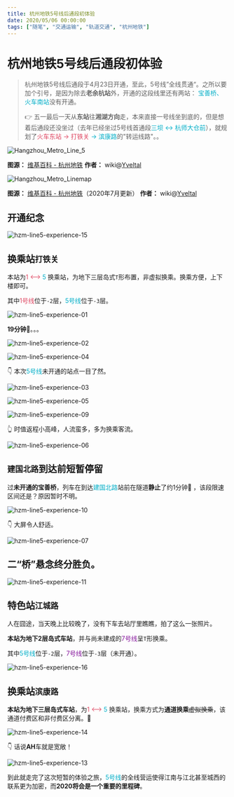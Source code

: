 ```yaml
---
title: 杭州地铁5号线后通段初体验
date: 2020/05/06 00:00:00
tags: ["随笔", "交通运输", "轨道交通", "杭州地铁"]
---
```


# 杭州地铁5号线后通段初体验

<ClientOnly>
  <display-bar :displayData="$frontmatter"></display-bar>
</ClientOnly>

> 杭州地铁5号线后通段于4月23日开通，至此，5号线”全线贯通“。之所以要加个引号，是因为除去**老余杭站**外，开通的这段线里还有两站： <font color="#00AEC7">宝善桥、火车南站</font>没有开通。
>
> 👉 五一最后一天从**东站**往**湘湖方向**走，本来直接一号线坐到底的，但是想着后通段还没坐过（去年已经坐过5号线首通段<font color="#00AEC7">三坝 <-> 杭师大仓前</font>），就规划了<font color="#DF4661">火车东站 -> 打铁关</font><font color="#00AEC7"> -> 滨康路</font>的"转运线路"。。

![Hangzhou_Metro_Line_5](/images/life&hobby/transportation/Hangzhou_Metro_Line_5.svg)

**图源：** [维基百科 - 杭州地铁](https://zh.wikipedia.org/wiki/杭州地铁)  **作者：** wiki@[Yveltal](https://commons.wikimedia.org/wiki/User:Yveltal)

![Hangzhou_Metro_Linemap](/images/life&hobby/transportation/Hangzhou_Metro_Linemap.svg)

**图源：** [维基百科 - 杭州地铁](https://zh.wikipedia.org/wiki/杭州地铁)（2020年7月更新）  **作者：** wiki@[Yveltal](https://commons.wikimedia.org/wiki/User:Yveltal)

## 开通纪念

![hzm-line5-experience-15](/images/life&hobby/transportation/hzm-line5-experience-15.jpg)

## 换乘站`打铁关`

本站为<font color="#DF4661">1 <-</font><font color="#00AEC7">-> 5 </font>换乘站，为地下三层岛式`T`形布置，非虚拟换乘。换乘方便，上下楼即可。

其中<font color="#DF4661">1号线</font>位于`-2`层，<font color="#00AEC7">5号线</font>位于`-3`层。

![hzm-line5-experience-01](/images/life&hobby/transportation/hzm-line5-experience-01.jpg)

**19分钟**🤔。。。

![hzm-line5-experience-02](/images/life&hobby/transportation/hzm-line5-experience-02.jpg)

![hzm-line5-experience-04](/images/life&hobby/transportation/hzm-line5-experience-04.jpg)

👇 本次<font color="#00AEC7">5号线</font>未开通的站点一目了然。

![hzm-line5-experience-03](/images/life&hobby/transportation/hzm-line5-experience-03.jpg)

![hzm-line5-experience-05](/images/life&hobby/transportation/hzm-line5-experience-05.jpg)

![hzm-line5-experience-09](/images/life&hobby/transportation/hzm-line5-experience-09.jpg)

👆 时值返程小高峰，人流蛮多，多为换乘客流。

![hzm-line5-experience-06](/images/life&hobby/transportation/hzm-line5-experience-06.jpg)

## `建国北路`到达前短暂停留

过**未开通的宝善桥**，列车在到达<font color="#00AEC7">建国北路</font>站前在隧道**静止**了约1分钟🤔 ，该段限速区间还是？原因暂时不明。

![hzm-line5-experience-10](/images/life&hobby/transportation/hzm-line5-experience-10.jpg)

👇 大屏令人舒适。

![hzm-line5-experience-07](/images/life&hobby/transportation/hzm-line5-experience-07.jpg)

## 二“桥”悬念终分胜负。

![hzm-line5-experience-11](/images/life&hobby/transportation/hzm-line5-experience-11.jpg)

## 特色站`江城路`

人在囧途，当天晚上比较晚了，没有下车去站厅里瞧瞧，拍了这么一张照片。

**本站为地下2层岛式车站**，并与尚未建成的<font color="#87189D">7号线</font>呈`T`形换乘。

其中<font color="#00AEC7">5号线</font>位于`-2`层，<font color="#87189D">7号线</font>位于`-3`层（未开通）。

![hzm-line5-experience-16](/images/life&hobby/transportation/hzm-line5-experience-16.jpg)

## 换乘站`滨康路`

**本站为地下三层岛式车站**，为<font color="#DF4661">1 <-</font><font color="#00AEC7">-> 5 </font>换乘站，换乘方式为**通道换乘**~~虚拟换乘~~，该通道付费区和非付费区分离。🤔

![hzm-line5-experience-14](/images/life&hobby/transportation/hzm-line5-experience-14.jpg)

👇 话说**AH**车就是宽敞！

![hzm-line5-experience-13](/images/life&hobby/transportation/hzm-line5-experience-13.jpg)

到此就走完了这次短暂的体验之旅，<font color="#00AEC7">5号线</font>的全线营运使得江南与江北甚至城西的联系更为加密，而**2020将会是一个重要的里程碑**。